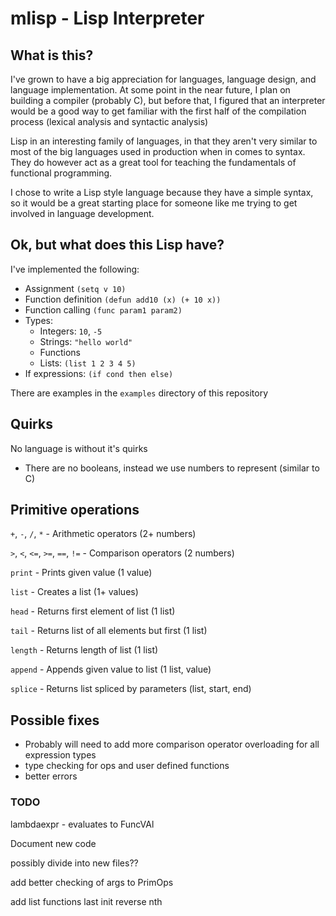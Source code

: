 
# mlisp - Lisp Interpreter

## What is this?

I've grown to have a big appreciation for languages, language design, and
language implementation. At some point in the near future, I plan on building
a compiler (probably C), but before that, I figured that an interpreter would
be a good way to get familiar with the first half of the compilation process
(lexical analysis and syntactic analysis)

Lisp in an interesting family of languages, in that they aren't very similar to
most of the big languages used in production when in comes to syntax. They do
however act as a great tool for teaching the fundamentals of functional
programming.

I chose to write a Lisp style language because they have a simple syntax, so
it would be a great starting place for someone like me trying to get involved
in language development.

## Ok, but what does this Lisp have?

I've implemented the following:
* Assignment `(setq v 10)`
* Function definition `(defun add10 (x) (+ 10 x))`
* Function calling `(func param1 param2)`
* Types:
    * Integers: `10`, `-5`
    * Strings: `"hello world"`
    * Functions
    * Lists: `(list 1 2 3 4 5)`
* If expressions: `(if cond then else)`

There are examples in the `examples` directory of this repository

## Quirks

No language is without it's quirks

* There are no booleans, instead we use numbers to represent (similar to C)

## Primitive operations

`+`, `-`, `/`, `*` - Arithmetic operators (2+ numbers)

`>`, `<`, `<=`, `>=`, `==`, `!=` - Comparison operators (2 numbers)

`print` - Prints given value (1 value)

`list` - Creates a list (1+ values)

`head` - Returns first element of list (1 list)

`tail` - Returns list of all elements but first (1 list)

`length` - Returns length of list (1 list)

`append` - Appends given value to list (1 list, value)

`splice` - Returns list spliced by parameters (list, start, end)

## Possible fixes

* Probably will need to add more comparison operator overloading for all expression types
* type checking for ops and user defined functions
* better errors


### TODO
lambdaexpr - evaluates to FuncVAl

Document new code

possibly divide into new files??

add better checking of args to PrimOps

add list functions
    last
    init
    reverse
    nth
